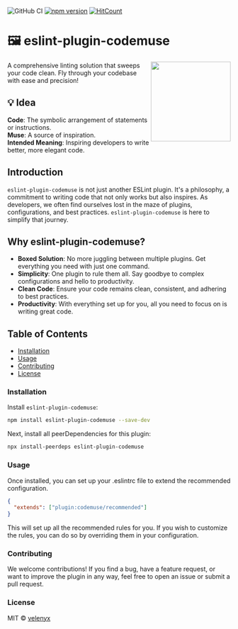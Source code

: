 ![GitHub CI](https://github.com/velenyx/eslint-plugin-codemuse/actions/workflows/ci.yml/badge.svg)
[![npm version](https://badge.fury.io/js/eslint-plugin-codemuse.svg)](https://badge.fury.io/js/eslint-plugin-codemuse)
[![HitCount](https://hits.dwyl.com/velenyx/eslint-plugin-codemuse.svg)](https://hits.dwyl.com/velenyx/eslint-plugin-codemuse)

# 🖼️ eslint-plugin-codemuse
<img src="https://github.com/velenyx/eslint-plugin-codemuse/assets/129217598/de51c9d5-5ddf-40f4-92b7-e6ecd427f3d4" width="180" align="right"/>

A comprehensive linting solution that sweeps your code clean. Fly through your codebase with ease and precision!

## 💡 Idea
**Code**: The symbolic arrangement of statements or instructions.
<br>
**Muse**: A source of inspiration.
<br>
**Intended Meaning**: Inspiring developers to write better, more elegant code.
<br>

## Introduction

`eslint-plugin-codemuse` is not just another ESLint plugin. It's a philosophy, a commitment to writing code that not only works but also inspires. As developers, we often find ourselves lost in the maze of plugins, configurations, and best practices. `eslint-plugin-codemuse` is here to simplify that journey.

## Why eslint-plugin-codemuse?

* **Boxed Solution**: No more juggling between multiple plugins. Get everything you need with just one command.
* **Simplicity**: One plugin to rule them all. Say goodbye to complex configurations and hello to productivity.
* **Clean Code**: Ensure your code remains clean, consistent, and adhering to best practices.
* **Productivity**: With everything set up for you, all you need to focus on is writing great code.

## Table of Contents

<!-- toc -->

- [Installation](#installation)
- [Usage](#usage)
- [Contributing](#contributing)
- [License](#license)

<!-- tocstop -->

### Installation

Install `eslint-plugin-codemuse`:

```sh
npm install eslint-plugin-codemuse --save-dev
```

Next, install all peerDependencies for this plugin:

```sh
npx install-peerdeps eslint-plugin-codemuse
```

### Usage

Once installed, you can set up your .eslintrc file to extend the recommended configuration. 

```json
{
  "extends": ["plugin:codemuse/recommended"]
}
```

This will set up all the recommended rules for you. If you wish to customize the rules, you can do so by overriding them in your configuration.

### Contributing

We welcome contributions! If you find a bug, have a feature request, or want to improve the plugin in any way, feel free to open an issue or submit a pull request.

### License

MIT © [velenyx](https://github.com/velenyx)
